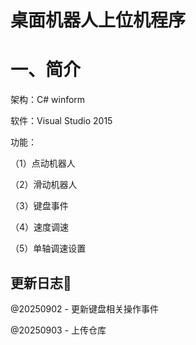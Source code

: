 # 桌面机器人上位机程序

# 一、简介

架构：C# winform 

软件：Visual Studio 2015

功能：

（1）点动机器人

（2）滑动机器人

（3）键盘事件

（4）速度调速

（5）单轴调速设置

## 更新日志📔

@20250902 - 更新键盘相关操作事件

@20250903 - 上传仓库